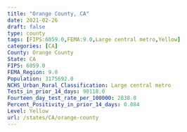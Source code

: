 ```yaml
---
title: "Orange County, CA"
date: 2021-02-26
draft: false
type: county
tags: [FIPS:6059.0,FEMA:9.0,Large central metro,Yellow]
categories: [CA]
County: Orange County
State: CA
FIPS: 6059.0
FEMA_Region: 9.0
Population: 3175692.0
NCHS_Urban_Rural_Classification: Large central metro
Tests_in_prior_14_days: 90118.0
Fourteen_day_test_rate_per_100000: 2838.0
Percent_Positivity_in_prior_14_days: 0.084
Level: Yellow
url: /states/CA/orange-county
---
```



